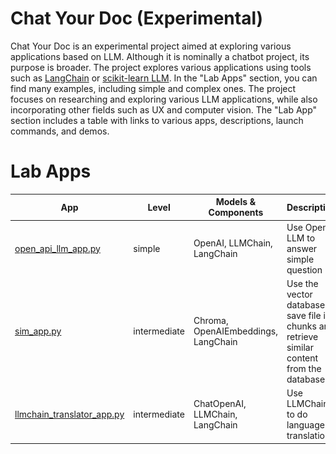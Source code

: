 Chat Your Doc (Experimental)
=============

Chat Your Doc is an experimental project aimed at exploring various applications based on LLM. Although it is nominally a chatbot project, its purpose is broader. The project explores various applications using tools such as [LangChain](https://www.langchain.com/) or [scikit-learn LLM](https://github.com/iryna-kondr/scikit-llm). In the "Lab Apps" section, you can find many examples, including simple and complex ones. The project focuses on researching and exploring various LLM applications, while also incorporating other fields such as UX and computer vision. The "Lab App" section includes a table with links to various apps, descriptions, launch commands, and demos.

 

# Lab Apps

| App | Level| Models & Components|Description | Launch | Demo |
| --- | --- |--- |--- | --- | --- |
| [open_api_llm_app.py](simple/open_api_llm_app.py)  |simple|OpenAI, LLMChain, LangChain| Use OpenAI LLM to answer simple question | `streamlit run simple/open_api_llm_app.py --server.port 8001 --server.enableCORS false` | ![](assets/screens/open_api_llm_app.gif) | 
| [sim_app.py](intermediate/sim_app.py)  |intermediate|Chroma, OpenAIEmbeddings, LangChain| Use the vector database to save file in chunks and retrieve similar content from the database | `streamlit run intermediate/sim_app.py --server.port 8002 --server.enableCORS false` | ![](assets/screens/sim_app.gif) | 
| [llmchain_translator_app.py](intermediate/llmchain_translator_app.py)  |intermediate|ChatOpenAI, LLMChain, LangChain| Use LLMChain to do language translation | `streamlit run intermediate/llmchain_translator_app.py --server.port 8003 --server.enableCORS false` | ![](assets/screens/llmchain_translator_app.gif)  ![](assets/guide/llmchain_translator_app.png) | 
